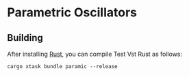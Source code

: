 # Parametric Oscillators

## Building

After installing [Rust](https://rustup.rs/), you can compile Test Vst Rust as follows:

```shell
cargo xtask bundle paramic --release
```

